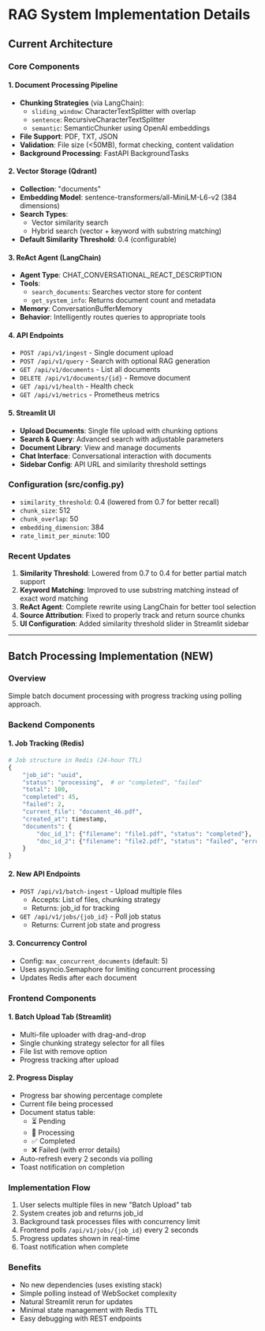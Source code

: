 # RAG System Implementation Details

## Current Architecture

### Core Components

#### 1. Document Processing Pipeline
- **Chunking Strategies** (via LangChain):
  - `sliding_window`: CharacterTextSplitter with overlap
  - `sentence`: RecursiveCharacterTextSplitter
  - `semantic`: SemanticChunker using OpenAI embeddings
- **File Support**: PDF, TXT, JSON
- **Validation**: File size (<50MB), format checking, content validation
- **Background Processing**: FastAPI BackgroundTasks

#### 2. Vector Storage (Qdrant)
- **Collection**: "documents" 
- **Embedding Model**: sentence-transformers/all-MiniLM-L6-v2 (384 dimensions)
- **Search Types**:
  - Vector similarity search
  - Hybrid search (vector + keyword with substring matching)
- **Default Similarity Threshold**: 0.4 (configurable)

#### 3. ReAct Agent (LangChain)
- **Agent Type**: CHAT_CONVERSATIONAL_REACT_DESCRIPTION
- **Tools**:
  - `search_documents`: Searches vector store for content
  - `get_system_info`: Returns document count and metadata
- **Memory**: ConversationBufferMemory
- **Behavior**: Intelligently routes queries to appropriate tools

#### 4. API Endpoints
- `POST /api/v1/ingest` - Single document upload
- `POST /api/v1/query` - Search with optional RAG generation
- `GET /api/v1/documents` - List all documents
- `DELETE /api/v1/documents/{id}` - Remove document
- `GET /api/v1/health` - Health check
- `GET /api/v1/metrics` - Prometheus metrics

#### 5. Streamlit UI
- **Upload Documents**: Single file upload with chunking options
- **Search & Query**: Advanced search with adjustable parameters
- **Document Library**: View and manage documents
- **Chat Interface**: Conversational interaction with documents
- **Sidebar Config**: API URL and similarity threshold settings

### Configuration (src/config.py)
- `similarity_threshold`: 0.4 (lowered from 0.7 for better recall)
- `chunk_size`: 512
- `chunk_overlap`: 50
- `embedding_dimension`: 384
- `rate_limit_per_minute`: 100

### Recent Updates
1. **Similarity Threshold**: Lowered from 0.7 to 0.4 for better partial match support
2. **Keyword Matching**: Improved to use substring matching instead of exact word matching
3. **ReAct Agent**: Complete rewrite using LangChain for better tool selection
4. **Source Attribution**: Fixed to properly track and return source chunks
5. **UI Configuration**: Added similarity threshold slider in Streamlit sidebar

---

## Batch Processing Implementation (NEW)

### Overview
Simple batch document processing with progress tracking using polling approach.

### Backend Components

#### 1. Job Tracking (Redis)
```python
# Job structure in Redis (24-hour TTL)
{
    "job_id": "uuid",
    "status": "processing",  # or "completed", "failed"
    "total": 100,
    "completed": 45,
    "failed": 2,
    "current_file": "document_46.pdf",
    "created_at": timestamp,
    "documents": {
        "doc_id_1": {"filename": "file1.pdf", "status": "completed"},
        "doc_id_2": {"filename": "file2.pdf", "status": "failed", "error": "..."}
    }
}
```

#### 2. New API Endpoints
- `POST /api/v1/batch-ingest` - Upload multiple files
  - Accepts: List of files, chunking strategy
  - Returns: job_id for tracking
- `GET /api/v1/jobs/{job_id}` - Poll job status
  - Returns: Current job state and progress

#### 3. Concurrency Control
- Config: `max_concurrent_documents` (default: 5)
- Uses asyncio.Semaphore for limiting concurrent processing
- Updates Redis after each document

### Frontend Components

#### 1. Batch Upload Tab (Streamlit)
- Multi-file uploader with drag-and-drop
- Single chunking strategy selector for all files
- File list with remove option
- Progress tracking after upload

#### 2. Progress Display
- Progress bar showing percentage complete
- Current file being processed
- Document status table:
  - ⏳ Pending
  - 🔄 Processing
  - ✅ Completed
  - ❌ Failed (with error details)
- Auto-refresh every 2 seconds via polling
- Toast notification on completion

### Implementation Flow
1. User selects multiple files in new "Batch Upload" tab
2. System creates job and returns job_id
3. Background task processes files with concurrency limit
4. Frontend polls `/api/v1/jobs/{job_id}` every 2 seconds
5. Progress updates shown in real-time
6. Toast notification when complete

### Benefits
- No new dependencies (uses existing stack)
- Simple polling instead of WebSocket complexity
- Natural Streamlit rerun for updates
- Minimal state management with Redis TTL
- Easy debugging with REST endpoints